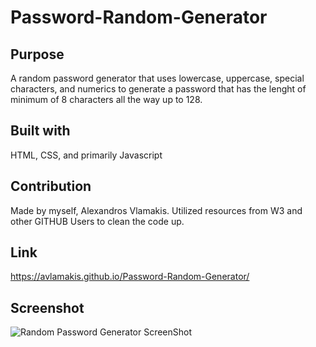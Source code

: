 # Password-Random-Generator

## Purpose
A random password generator that uses lowercase, uppercase, special characters, and numerics to generate a password that has the lenght of minimum of 8 characters all the way up to 128.

## Built with
HTML, CSS, and primarily Javascript

## Contribution
Made by myself, Alexandros Vlamakis.  Utilized resources from W3 and other GITHUB Users to clean the code up. 

## Link
https://avlamakis.github.io/Password-Random-Generator/

## Screenshot
![Random Password Generator ScreenShot](https://user-images.githubusercontent.com/91172337/141665145-ed9f5c56-1a1b-4beb-90fb-ec0a5ebd190f.png)
